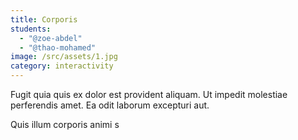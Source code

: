 ```yaml
---
title: Corporis
students:
  - "@zoe-abdel"
  - "@thao-mohamed"
image: /src/assets/1.jpg
category: interactivity
---
```

Fugit quia quis ex dolor est provident aliquam. Ut impedit molestiae perferendis amet. Ea odit laborum excepturi aut.

Quis illum corporis animi s